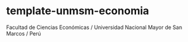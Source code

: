 # template-unmsm-economia
Facultad de Ciencias Económicas / Universidad Nacional Mayor de San Marcos / Perú
